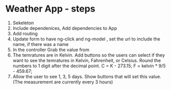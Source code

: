 # Weather App - steps

1. Sekeleton
1. Include dependenices, Add dependencies to App
1. Add routing
1. Update form to have ng-click and ng-model , set the url to include the name, if there was a name
1. In the controller Grab the value from
1. The temratures are in Kelvin. Add buttons so the users can select if they want to see the temratures in Kelvin, Fahrenheit, or Celsius.  Round the numbers to 1 digit after the decimal point.  C = K - 273.15;  F = kelvin * 9/5 - 459.67; 
1. Allow the user to see 1, 3, 5 days. Show buttons that will set this value. (The measurement are currently every 3 hours)



